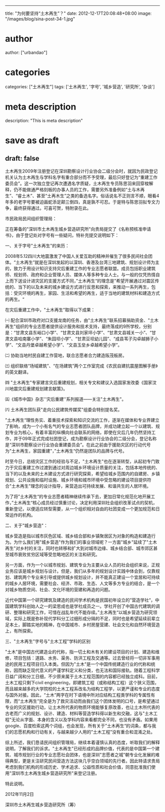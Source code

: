 
---
title: "为何要坚持“土木再生”？"
date: 2012-12-17T20:08:48+08:00
image: "/images/blog/sina-post-34-1.jpg"
# author
author: ["urbandao"]
# categories
categories: ["土木再生"]
tags: ['土木再生', '字号', '城乡营造', '研究所', '杂谈']
# meta description
description: "This is meta description"
# save as draft
draft: false
---

土木再生2009年注册登记在深圳勘察设计行业协会二级分会时，就因为民政登记机关认为土木再生与学科名字有重合部分而不予受理，最后只好登记为“重建工作委员会”。这一次独立登记再次遭遇名字质疑，土木再生专员陈思羽来回穿梭解释，仍不能做通严格刻板的办事人员的工作，需要另外准备例如“土与木再生”、“睿土木”、甚至“土再木生”之类的备选名字。俗话说名不正则言不顺，眼看4年多的老字号要被迫画蛇添足颠三倒四，真是孰不可忍。于是特与陈思羽拟专文力争，最终获得通过。可喜可贺，特附录在此。

市民政局民间组织管理局：

正在筹备的"深圳市土木再生城乡营造研究所"向贵局提交了《名称预核准申请书》，由于登记处对字号有一些疑问，特补充提交说明如下：

一、关于字号"土木再生"的来历：

2008年5.12四川大地震激发了中国人关爱互助的精神并催生了很多民间社会团体。“土木再生”就是在深圳发起的以深圳、香港及台湾三地建筑、规划设计师为主的，致力于用设计知识支持灾后重建工作的专业志愿者联盟。成员包括职业建筑师、规划师、政府和企业管理人员、媒体人等多种专业人士。与一般的仅凭热情自上而下送设计进灾区的支援方式不同，”土木再生“的理念是”希望开展通过对震区传统的、当下的以及未来的城乡建设方式进行反思和探索，来推动一系列再生，包括：受灾环境的再生，家园、生活和希望的再生，适于当地的建筑材料和建造方式的再生。“

在灾后重建工作中，"土木再生"取得以下成果：

&#12832;
配合深圳市政府对口支援龙南的任务，由"土木再生"联系招募捐助资金、"土木再生"组织的专业志愿者提供设计服务和技术支持，最终落成的9所学校，分别是：“甘肃文县东峪口小学”、“甘肃文县刘家坪小学”、“甘肃文县城关一小”、“甘肃文县哈南寨小学”、“朱园坝小学”、“甘肃豆坝幼儿园”、“成县苇子沟卓越狮子小学”、“文县丹堡卓越希望小学”、“文县玉垒乡卓越希望小学”。

  &#12833;
协助当地村民自建工作营地，联合志愿者合力建造阪茂板房。

  &#12834;
组织联络“场域建筑”、“在场建筑”两个工作室完成《农民自建抗震屋图解手册》的英文翻译。

  &#12835;
"土木再生"专家建言灾后重建规划，相关专文和建议入选国家发改委《国家汶川地震灾后重建规划建言献策》。

&#12836;《城市中国》杂志''灾后重建''系列报道——关注"土木再生"。

  &#12837;
土木再生团队获"走向公民建筑传媒奖"组委会特别提名奖。

”土木再生“理性务实、着重技术探索和知识交流的工作，逐渐在媒体和专业界建立了影响，成为一个小有名气的专业志愿者团队品牌，并成功建立起一个以建筑、规划专业为核心，有着丰富的纵横向社会联系的网络，即使在灾后几年仍然坚持工作，并于09年正式完成社团登记，成为勘察设计行业协会的二级分会，登记名称是“深圳市勘察设计行业协会重建委员会”。在此之前由于援助灾区的行动代号为"土木再生，家园重建"，”土木再生“仍然是团队的品牌与代号。

时至今日，总结灾区工作的经验与不足，"土木再生"也在逐渐转型，从起初专门致力于灾后重建工作过渡到通过对周边城乡环境设计质量的关注，包括本地传统的、当下的以及未来的土木建设方式进行研究探索，希望给城乡范围内的自建房、乡镇规划、公共设施和临时设施、城乡环境和城市环境中受忽略的建设项目提供符合"土木再生"理念的设计指导，来营造出可持续发展、和谐共生的人居环境。

为了将”土木再生“的专业志愿者精神继续传承下去，更加日常化规范化地开展工作，”土木再生“核心成员经过慎重讨论，决定利用深圳社会组织改革试点的契机，重新登记，以便适应转型需要，从一个组织相对自由的社团变成一个更加规范和日常运作的机构。

二、关于"城乡营造"：

城乡营造是指以城市灰色区域、城乡结合部和乡镇聚居区为对象的构造和建造行为。为什么我们用"城乡营造"作为我们的事业领域呢？一方面"城乡"延续了"土木再生"对乡村的关注，同时也转移和扩大到对城市边缘、城乡结合部、城市郊区甚至城市衰败贫穷区域等受忽略地区的关注和研究。

另一方面，作为一个以城市规划、建筑专业为主要从业人员的社会组织来说，正规业务应该是城乡规划与设计。但是，我们从多年的规划设计实践中体会到，仅靠规划、建筑两个专业来引导或提供城乡规划设计，并不能真正建设一个宜居和可持续的城乡人居环境，需要社会、经济、市政、生态、人文等多方专业的结合，是一个对城乡物质空间、社会、文化环境的营建和再造的问题。

近代中国第一个研究建筑及建造的民间学术机构是民国初年设立的”营造学社“，中国建筑学科创始人之一的梁思成也是学社成员之一。学社开创了中国古代建筑的调研、整理和研究工作，可惜在战乱年代不能存续。”土木再生“以城乡营造为研究领域，实际上既是弥补现代学科分工过细形成分隔的不足，同时也是希望延续前辈立足本土，脚踏实地的精神，在中国城市、乡村房屋营建、社会文化和自然环境营造上，有所探索。

  三、"土木再生"字号与"土木工程"学科的区别

"土木"是中国古代建造业的代称，指一切土和木有关的建设项目的计划、建造和维修，项目包括：道路、水务、渠务、防洪工程及交通等。过去曾经将一切非军事用途的民用工程项目归入本类。但因为"土木"是一个中国传统建造行业的代称和统称，因而缺乏现代意义的严谨学科定义和分类，也无法和国际接轨。随着工程科学日益广阔和分工日细，不少原来属于土木工程范围的内容都已经独立成科。目前，土木工程只剩下civil
engineering，即建筑工程（或称结构工程）这个狭义范围，而且越来越多的大学院校的土木工程系改名为结构工程学，以更严谨和专业的态度与国外对接。因此，“土木”两字在时下语境中所对应结构工程类学科的专属性有限，而“土木再生”完全是为了救灾活动而由我们这个团体发明的口号，是希望通过专业的灾区援助行动，让土木所代表的物质环境能够复原改善，也让土木所代表的古老而广义的规划、设计、建造、材料等营造学科得以新生和交融，这与"土木工程"无论从字面、本身的含义以及学科内容来看都完全不同，也没有矛盾。如果用google、百度检索这两个词组，也会发现，所有关于”土木再生“的词条，都与我们的志愿机构和行动有关，与越来越少人用的”土木工程”没有重合和混淆之处。

综上所述，我们恳请民间组织管理局，继续本着谨慎认真的态度，听取我们的解释说明，了解我们的诉求。"土木再生"已经形成的品牌价值，代表的是中国第一个建筑、城市规划行业的专业志愿社会团体，也是深圳"志愿者之城"朝专业化发展的难得典型，更是关注研究民间营造方法这块几乎空白领域的先行者。因此特请求贵局考虑到我们机构的形成历史、学术追求、公益性质和社会价值，同意批准我们使用"深圳市土木再生城乡营造研究所"来登记注册。

  特此说明。

2012年11月2日

 深圳市土木再生城乡营造研究所（筹）
